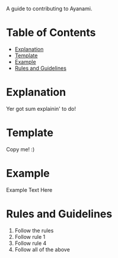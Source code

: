 A guide to contributing to Ayanami.


Table of Contents
=================
* [Explanation](#Explanation)
* [Template](#Template)
* [Example](#Example)
* [Rules and Guidelines](#Rules-and-Guidelines)


# Explanation
Yer got sum explainin' to do!

# Template
Copy me! :)

# Example
Example Text Here

# Rules and Guidelines
1. Follow the rules
2. Follow rule 1
3. Follow rule 4
4. Follow all of the above
